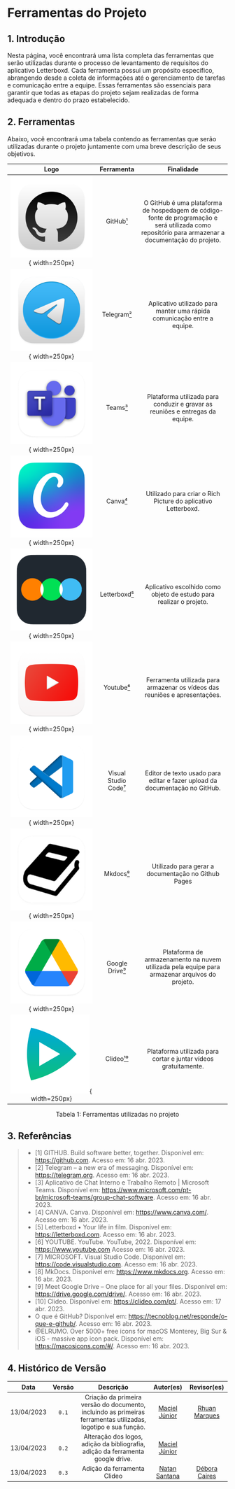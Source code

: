 # Ferramentas do Projeto

## 1. Introdução

Nesta página, você encontrará uma lista completa das ferramentas que serão utilizadas durante o processo de levantamento de requisitos do aplicativo Letterboxd. Cada ferramenta possui um propósito específico, abrangendo desde a coleta de informações até o gerenciamento de tarefas e comunicação entre a equipe. Essas ferramentas são essenciais para garantir que todas as etapas do projeto sejam realizadas de forma adequada e dentro do prazo estabelecido.

## 2. Ferramentas

Abaixo, você encontrará uma tabela contendo as ferramentas que serão utilizadas durante o projeto juntamente com uma breve descrição de seus objetivos.

|                                      Logo                                       |           Ferramenta            |                                                                     Finalidade                                                                     |
| :-----------------------------------------------------------------------------: | :-----------------------------: | :------------------------------------------------------------------------------------------------------------------------------------------------: |
|            ![Logo GitHub](../assets/logo-git-hub.png){ width=250px}             |       GitHub[¹](#ancora1)       | O GitHub é uma plataforma de hospedagem de código-fonte de programação e será utilizada como repositório para armazenar a documentação do projeto. |
|           ![Logo Telegram](../assets/logo-telegram.png){ width=250px}           |      Telegram[²](#ancora2)      |                                      Aplicativo utilizado para manter uma rápida comunicação entre a equipe.                                       |
|              ![Logo Teams](../assets/logo-teams.png){ width=250px}              |       Teams[³](#ancora3)        |                                   Plataforma utilizada para conduzir e gravar as reuniões e entregas da equipe.                                    |
|              ![Logo Canva](../assets/logo-canva.png){ width=250px}              |       Canva[⁴](#ancora4)        |                                           Utilizado para criar o Rich Picture do aplicativo Letterboxd.                                            |
|         ![Logo Letterboxd](../assets/logo-letterboxd.png){ width=250px}         |     Letterboxd[⁵](#ancora5)     |                                        Aplicativo escolhido como objeto de estudo para realizar o projeto.                                         |
|            ![Logo Youtube](../assets/logo-yotube.png){ width=250px}             |      Youtube[⁶](#ancora6)       |                                    Ferramenta utilizada para armazenar os vídeos das reuniões e apresentações.                                     |
| ![Logo Visual Studio Code](../assets/logo-visual-studio-code.png){ width=250px} | Visual Studio Code[⁷](#ancora7) |                                    Editor de texto usado para editar e fazer upload da documentação no GitHub.                                     |
|             ![Logo Mkdocs](../assets/logo-mkdocs.png){ width=250px}             |       Mkdocs[⁸](#ancora8)       |                                                Utilizado para gerar a documentação no Github Pages                                                 |
|       ![Logo Google Drive](../assets/logo-google-drive.png){ width=250px}       |    Google Drive[⁹](#ancora9)    |                           Plataforma de armazenamento na nuvem utilizada pela equipe para armazenar arquivos do projeto.                           |
|             ![Logo Clideo](../assets/logo-clideo.png){ width=250px}             |      Clideo[¹⁰](#ancora10)      |                                          Plataforma utilizada para cortar e juntar vídeos gratuitamente.                                           |

<div style="text-align: center">
<p>Tabela 1: Ferramentas utilizadas no projeto</p>
</div>

## 3. Referências

> - <a id="ancora1"></a>[1] GITHUB. Build software better, together. Disponível em: <https://github.com>. Acesso em: 16 abr. 2023.
> - <a id="ancora2"></a>[2] Telegram – a new era of messaging. Disponível em: <https://telegram.org>. Acesso em: 16 abr. 2023.
> - <a id="ancora3"></a>[3] Aplicativo de Chat Interno e Trabalho Remoto | Microsoft Teams. Disponível em: <https://www.microsoft.com/pt-br/microsoft-teams/group-chat-software>. Acesso em: 16 abr. 2023.
> - <a id="ancora4"></a>[4] CANVA. Canva. Disponível em: <https://www.canva.com/>. Acesso em: 16 abr. 2023.
> - <a id="ancora5"></a>[5] Letterboxd • Your life in film. Disponível em: <https://letterboxd.com>. Acesso em: 16 abr. 2023.
> - <a id="ancora6"></a>[6] YOUTUBE. YouTube. YouTube, 2022. Disponível em: <https://www.youtube.com> Acesso em: 16 abr. 2023.
> - <a id="ancora7"></a>[7] MICROSOFT. Visual Studio Code. Disponível em: <https://code.visualstudio.com>. Acesso em: 16 abr. 2023.
> - <a id="ancora8"></a>[8] MkDocs. Disponível em: <https://www.mkdocs.org>. Acesso em: 16 abr. 2023.
> - <a id="ancora9"></a>[9] Meet Google Drive – One place for all your files. Disponível em: <https://drive.google.com/drive/>. Acesso em: 16 abr. 2023.
> - <a id="ancora10"></a>[10] Clideo. Disponível em: <https://clideo.com/pt/>. Acesso em: 17 abr. 2023.
> - <a></a>O que é GitHub? Disponível em: <https://tecnoblog.net/responde/o-que-e-github/>. Acesso em: 16 abr. 2023.
> - <a></a>@ELRUMO. Over 5000+ free icons for macOS Monterey, Big Sur & iOS - massive app icon pack. Disponível em: <https://macosicons.com/#/>. Acesso em: 16 abr. 2023.

## 4. Histórico de Versão

|    Data    | Versão |                                                   Descrição                                                    |                      Autor(es)                      |                 Revisor(es)                 |
| :--------: | :----: | :------------------------------------------------------------------------------------------------------------: | :-------------------------------------------------: | :-----------------------------------------: |
| 13/04/2023 |  `0.1`   | Criação da primeira versão do documento, incluindo as primeiras ferramentas utilizadas, logotipo e sua função. | [Maciel Júnior](https://github.com/macieljuniormax) | [Rhuan Marques](https://github.com/RhuanMr) |
| 13/04/2023 |  `0.2`   |                Alteração dos logos, adição da bibliografia, adição da ferramenta google drive.                 | [Maciel Júnior](https://github.com/macieljuniormax) |                                             |
| 13/04/2023 |  `0.3`   |                Adição da ferramenta Clideo                 | [Natan Santana](https://github.com/Neitan2001) |   [Débora Caires](https://github.com/deboracaires)                                          |


